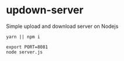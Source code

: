 # updown-server
Simple upload and download server on Nodejs
```
yarn || npm i

export PORT=8081
node server.js
```
